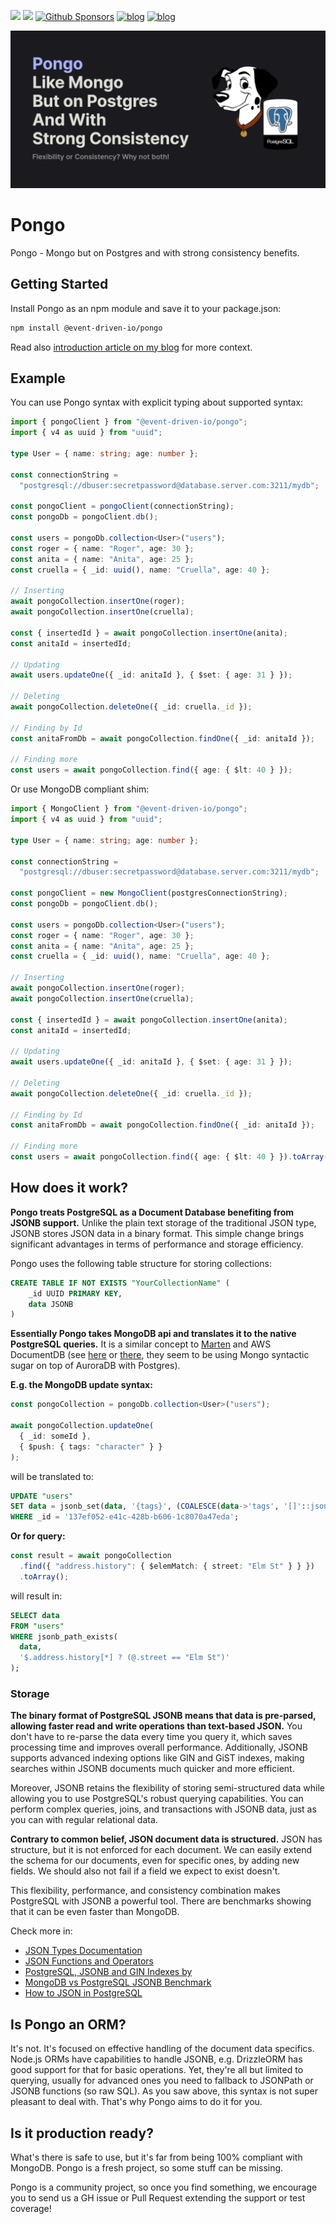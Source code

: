 [![](https://dcbadge.vercel.app/api/server/fTpqUTMmVa?style=flat)](https://discord.gg/fTpqUTMmVa) [<img src="https://img.shields.io/badge/LinkedIn-0077B5?style=for-the-badge&logo=linkedin&logoColor=white" height="20px" />](https://www.linkedin.com/in/oskardudycz/) [![Github Sponsors](https://img.shields.io/static/v1?label=Sponsor&message=%E2%9D%A4&logo=GitHub&link=https://github.com/sponsors/oskardudycz/)](https://github.com/sponsors/oskardudycz/) [![blog](https://img.shields.io/badge/blog-event--driven.io-brightgreen)](https://event-driven.io/?utm_source=event_sourcing_nodejs) [![blog](https://img.shields.io/badge/%F0%9F%9A%80-Architecture%20Weekly-important)](https://www.architecture-weekly.com/?utm_source=event_sourcing_nodejs)

![](./src/docs/public/social.png)

# Pongo

Pongo - Mongo but on Postgres and with strong consistency benefits.

## Getting Started

Install Pongo as an npm module and save it to your package.json:

```bash
npm install @event-driven-io/pongo
```

Read also [introduction article on my blog](https://event-driven.io/en/introducting_pongo/) for more context.

## Example

You can use Pongo syntax with explicit typing about supported syntax:

```ts
import { pongoClient } from "@event-driven-io/pongo";
import { v4 as uuid } from "uuid";

type User = { name: string; age: number };

const connectionString =
  "postgresql://dbuser:secretpassword@database.server.com:3211/mydb";

const pongoClient = pongoClient(connectionString);
const pongoDb = pongoClient.db();

const users = pongoDb.collection<User>("users");
const roger = { name: "Roger", age: 30 };
const anita = { name: "Anita", age: 25 };
const cruella = { _id: uuid(), name: "Cruella", age: 40 };

// Inserting
await pongoCollection.insertOne(roger);
await pongoCollection.insertOne(cruella);

const { insertedId } = await pongoCollection.insertOne(anita);
const anitaId = insertedId;

// Updating
await users.updateOne({ _id: anitaId }, { $set: { age: 31 } });

// Deleting
await pongoCollection.deleteOne({ _id: cruella._id });

// Finding by Id
const anitaFromDb = await pongoCollection.findOne({ _id: anitaId });

// Finding more
const users = await pongoCollection.find({ age: { $lt: 40 } });
```

Or use MongoDB compliant shim:

```ts
import { MongoClient } from "@event-driven-io/pongo";
import { v4 as uuid } from "uuid";

type User = { name: string; age: number };

const connectionString =
  "postgresql://dbuser:secretpassword@database.server.com:3211/mydb";

const pongoClient = new MongoClient(postgresConnectionString);
const pongoDb = pongoClient.db();

const users = pongoDb.collection<User>("users");
const roger = { name: "Roger", age: 30 };
const anita = { name: "Anita", age: 25 };
const cruella = { _id: uuid(), name: "Cruella", age: 40 };

// Inserting
await pongoCollection.insertOne(roger);
await pongoCollection.insertOne(cruella);

const { insertedId } = await pongoCollection.insertOne(anita);
const anitaId = insertedId;

// Updating
await users.updateOne({ _id: anitaId }, { $set: { age: 31 } });

// Deleting
await pongoCollection.deleteOne({ _id: cruella._id });

// Finding by Id
const anitaFromDb = await pongoCollection.findOne({ _id: anitaId });

// Finding more
const users = await pongoCollection.find({ age: { $lt: 40 } }).toArray();
```

## How does it work?

**Pongo treats PostgreSQL as a Document Database benefiting from JSONB support.** Unlike the plain text storage of the traditional JSON type, JSONB stores JSON data in a binary format. This simple change brings significant advantages in terms of performance and storage efficiency.

Pongo uses the following table structure for storing collections:

```sql
CREATE TABLE IF NOT EXISTS "YourCollectionName" (
    _id UUID PRIMARY KEY,
    data JSONB
)
```

**Essentially Pongo takes MongoDB api and translates it to the native PostgreSQL queries.** It is a similar concept to [Marten](https://martendb.io/) and AWS DocumentDB (see [here](https://www.enterprisedb.com/blog/documentdb-really-postgresql) or [there](https://news.ycombinator.com/item?id=18870397), they seem to be using Mongo syntactic sugar on top of AuroraDB with Postgres).

**E.g. the MongoDB update syntax:**

```typescript
const pongoCollection = pongoDb.collection<User>("users");

await pongoCollection.updateOne(
  { _id: someId },
  { $push: { tags: "character" } }
);
```

will be translated to:

```sql
UPDATE "users"
SET data = jsonb_set(data, '{tags}', (COALESCE(data->'tags', '[]'::jsonb) || to_jsonb('character')))
WHERE _id = '137ef052-e41c-428b-b606-1c8070a47eda';
```

**Or for query:**

```typescript
const result = await pongoCollection
  .find({ "address.history": { $elemMatch: { street: "Elm St" } } })
  .toArray();
```

will result in:

```sql
SELECT data
FROM "users"
WHERE jsonb_path_exists(
  data,
  '$.address.history[*] ? (@.street == "Elm St")'
);
```

### Storage

**The binary format of PostgreSQL JSONB means that data is pre-parsed, allowing faster read and write operations than text-based JSON.** You don't have to re-parse the data every time you query it, which saves processing time and improves overall performance. Additionally, JSONB supports advanced indexing options like GIN and GiST indexes, making searches within JSONB documents much quicker and more efficient.

Moreover, JSONB retains the flexibility of storing semi-structured data while allowing you to use PostgreSQL's robust querying capabilities. You can perform complex queries, joins, and transactions with JSONB data, just as you can with regular relational data.

**Contrary to common belief, JSON document data is structured.** JSON has structure, but it is not enforced for each document. We can easily extend the schema for our documents, even for specific ones, by adding new fields. We should also not fail if a field we expect to exist doesn't.

This flexibility, performance, and consistency combination makes PostgreSQL with JSONB a powerful tool. There are benchmarks showing that it can be even faster than MongoDB.

Check more in:

- [JSON Types Documentation](https://www.postgresql.org/docs/current/datatype-json.html)
- [JSON Functions and Operators](https://www.postgresql.org/docs/current/functions-json.html)
- [PostgreSQL, JSONB and GIN Indexes by](https://pganalyze.com/blog/gin-index#postgresql-jsonb-and-gin-indexes)
- [MongoDB vs PostgreSQL JSONB Benchmark](https://info.enterprisedb.com/rs/069-ALB-339/images/PostgreSQL_MongoDB_Benchmark-WhitepaperFinal.pdf)
- [How to JSON in PostgreSQL](https://ftisiot.net/postgresqljson/main/)

## Is Pongo an ORM?

It's not. It's focused on effective handling of the document data specifics. Node.js ORMs have capabilities to handle JSONB, e.g. DrizzleORM has good support for that for basic operations. Yet, they're all but limited to querying, usually for advanced ones you need to fallback to JSONPath or JSONB functions (so raw SQL). As you saw above, this syntax is not super pleasant to deal with. That's why Pongo aims to do it for you.

## Is it production ready?

What's there is safe to use, but it's far from being 100% compliant with MongoDB. Pongo is a fresh project, so some stuff can be missing.

Pongo is a community project, so once you find something, we encourage you to send us a GH issue or Pull Request extending the support or test coverage!
